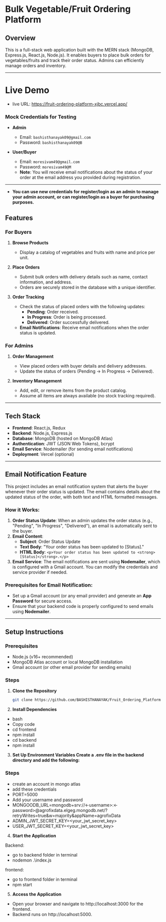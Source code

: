 # Bulk Vegetable/Fruit Ordering Platform

## Overview

This is a full-stack web application built with the MERN stack (MongoDB, Express.js, React.js, Node.js). It enables buyers to place bulk orders for vegetables/fruits and track their order status. Admins can efficiently manage orders and inventory.

---

# Live Demo

- live URL: https://fruit-ordering-platform-xjbc.vercel.app/

### Mock Credentials for Testing

- **Admin**
  - Email: `bashisthanayak09@gmail.com`
  - Password: `bashisthanayak09@B`

- **User/Buyer**
  - Email: `moresivam49@gmail.com`
  - Password: `moresivam49@M`
  - **Note**: You will receive email notifications about the status of your order at the email address you provided during registration.

---



- **You can use new credentials for register/login as an admin to manage your admin account, or can register/login as a buyer for purchasing purposes.**

## Features

### For Buyers

1. **Browse Products**

   - Display a catalog of vegetables and fruits with name and price per unit.

2. **Place Orders**

   - Submit bulk orders with delivery details such as name, contact information, and address.
   - Orders are securely stored in the database with a unique identifier.

3. **Order Tracking**
   - Check the status of placed orders with the following updates:
     - **Pending**: Order received.
     - **In Progress**: Order is being processed.
     - **Delivered**: Order successfully delivered.
   - **Email Notifications**: Receive email notifications when the order status is updated.

### For Admins

1. **Order Management**

   - View placed orders with buyer details and delivery addresses.
   - Update the status of orders (Pending → In Progress → Delivered).

2. **Inventory Management**
   - Add, edit, or remove items from the product catalog.
   - Assume all items are always available (no stock tracking required).

---

## Tech Stack

- **Frontend**: React.js, Redux
- **Backend**: Node.js, Express.js
- **Database**: MongoDB (hosted on MongoDB Atlas)
- **Authentication**: JWT (JSON Web Tokens), bcrypt
- **Email Service**: Nodemailer (for sending email notifications)
- **Deployment**: Vercel (optional)

---

## Email Notification Feature

This project includes an email notification system that alerts the buyer whenever their order status is updated. The email contains details about the updated status of the order, with both text and HTML formatted messages.

### How it Works:

1. **Order Status Update**: When an admin updates the order status (e.g., "Pending", "In Progress", "Delivered"), an email is automatically sent to the buyer.
2. **Email Content**:
   - **Subject**: Order Status Update
   - **Text Body**: "Your order status has been updated to [Status]."
   - **HTML Body**: `<p>Your order status has been updated to <strong>[Status]</strong>.</p>`
3. **Email Service**: The email notifications are sent using **Nodemailer**, which is configured with a Gmail account. You can modify the credentials and service provider if needed.

### Prerequisites for Email Notification:

- Set up a Gmail account (or any email provider) and generate an **App Password** for secure access.
- Ensure that your backend code is properly configured to send emails using **Nodemailer**.

---

## Setup Instructions

### Prerequisites

- Node.js (v16+ recommended)
- MongoDB Atlas account or local MongoDB installation
- Gmail account (or other email provider for sending emails)

### Steps

1. **Clone the Repository**

   ```bash
   git clone https://github.com/BASHISTHANAYAK/Fruit_Ordering_Platform.git

   ```

2. **Install Dependencies**

- bash
- Copy code
- cd frontend
- npm install
- cd backend
- npm install

3. **Set Up Environment Variables Create a .env file in the backend directory and add the following:**

### Steps

- create an account in mongo atlas
- add these credentials
- PORT=5000
- Add your username and password
- MONGOODB_URL=mongodb+srv://<-username>:<-password>@agrofixdata.elgeg.mongodb.net/?retryWrites=true&w=majority&appName=agrofixData
- ADMIN_JWT_SECRET_KEY=<your_jwt_secret_key>
- USER_JWT_SECRET_KEY=<your_jwt_secret_key>

4. **Start the Application**

Backend:

- go to backend folder in terminal
- nodemon .\index.js

frontend:

- go to frontend folder in terminal
- npm start

5. **Access the Application**

- Open your browser and navigate to http://localhost:3000 for the frontend.
- Backend runs on http://localhost:5000.

